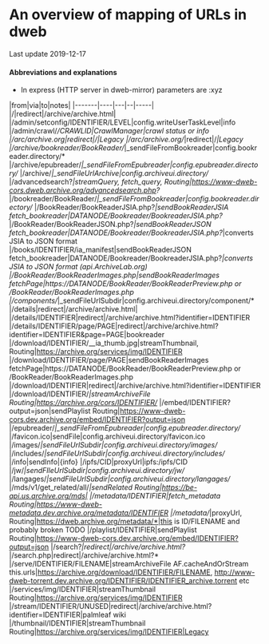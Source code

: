 # An overview of mapping of URLs in dweb

Last update 2019-12-17

#### Abbreviations and explanations

* In express (HTTP server in dweb-mirror) parameters are :xyz 

|from|via|to|notes|
|-------|----|---|--|-----|
|/|redirect|/archive/archive.html|
|/admin/setconfig/IDENTIFIER/LEVEL|config.writeUserTaskLevel|info
|/admin/crawl/*/CRAWLID|CrawlManager|crawl status or info
|/arc/archive.org|redirect|/|Legacy
|/arc/archive.org/*|redirect|/*|Legacy
|/archive/bookreader/BookReader/*|_sendFileFromBookreader|config.bookreader.directory/*
|/archive/epubreader/*|_sendFileFromEpubreader|config.epubreader.directory/*
|/archive/*|_sendFileUrlArchive|config.archiveui.directory/*
|/advancedsearch?*|streamQuery, fetch_query, Routing|https://www-dweb-cors.dweb.archive.org/advancedsearch.php?*
|/bookreader/BookReader/*|_sendFileFromBookreader|config.bookreader.directory/*
|/BookReader/BookReaderJSIA.php?*|sendBookReaderJSIA fetch_bookreader|DATANODE/Bookreader/BookreaderJSIA.php?*
|/BookReader/BookReaderJSON.php?*|sendBookReaderJSON fetch_bookreader|DATANODE/Bookreader/BookreaderJSIA.php?*|converts JSIA to JSON format
|/books/IDENTIFIER/ia_manifest|sendBookReaderJSON fetch_bookreader|DATANODE/Bookreader/BookreaderJSIA.php?*|converts JSIA to JSON format (api.ArchiveLab.org)
|/BookReader/BookReaderImages.php|sendBookReaderImages fetchPage|https://DATANODE/BookReader/BookReaderPreview.php or /BookReader/BookReaderImages.php
|/components/*|_sendFileUrlSubdir|config.archiveui.directory/component/*
|/details|redirect|/archive/archive.html|
|/details/IDENTIFIER|redirect|/archive/archive.html?identifier=IDENTIFIER
|/details/IDENTIFIER/page/PAGE|redirect|/archive/archive.html?identifier=IDENTIFIER&page=PAGE|bookreader
|/download/IDENTIFIER/__ia_thumb.jpg|streamThumbnail, Routing|https://archive.org/services/img/IDENTIFIER
|/download/IDENTIFIER/page/PAGE|sendBookReaderImages fetchPage|https://DATANODE/BookReader/BookReaderPreview.php or /BookReader/BookReaderImages.php
|/download/IDENTIFIER|redirect|/archive/archive.html?identifier=IDENTIFIER
|/download/IDENTIFIER/*|streamArchiveFile Routing|https://archive.org/cors/IDENTIFIER/*
|/embed/IDENTIFIER?output=json|sendPlaylist Routing|https://www-dweb-cors.dev.archive.org/embed/IDENTIFIER?output=json
|/epubreader/*|_sendFileFromEpubreader|config.epubreader.directory/*
|/favicon.ico|sendFile|config.archiveui.directory/favicon.ico
|/images/*|sendFileUrlSubdir|config.archiveui.directory/images/*
|/includes/*|sendFileUrlSubdir|config.archiveui.directory/includes/*
|/info|sendInfo|{info}
|/ipfs/CID|proxyUrl|ipfs:/ipfs/CID
|/jw/*|sendFIleUrlSubdir|config.archiveui.directory/jw/*
|/langages/*|sendFileUrlSubdir|config.archiveui.directory/langages/*
|/mds/v1/get_related/all/*|sendRelated Routing|https://be-api.us.archive.org/mds|
|/metadata/IDENTIFIER|fetch_metadata Routing|https://www-dweb-metadata.dev.archive.org/metadata/IDENTIFIER
|/metadata/*|proxyUrl, Routing|https://dweb.archive.org/metadata/*|this is ID/FILENAME and probably broken TODO
|/playlist/IDENTIFIER|sendPlaylist Routing|https://www-dweb-cors.dev.archive.org/embed/IDENTIFIER?output=json
|/search?*|redirect|/archive/archive.html?*
|/search.php|redirect|/archive/archive.html?*
|/serve/IDENTIFIER/FILENAME|streamArchiveFile AF.cacheAndOrStream this.urls|https://archive.org/download/IDENTIFIER/FILENAME, http://www-dweb-torrent.dev.archive.org/IDENTIFIER/IDENTIFIER_archive.torrent etc
|/services/img/IDENTIFIER|streamThumbnail Routing|https://archive.org/services/img/IDENTIFIER
|/stream/IDENTIFIER/UNUSED|redirect|/archive/archive.html?identifier=IDENTIFIER|palmleaf wiki
|/thumbnail/IDENTIFIER|streamThumbnail Routing|https://archive.org/services/img/IDENTIFIER|Legacy

